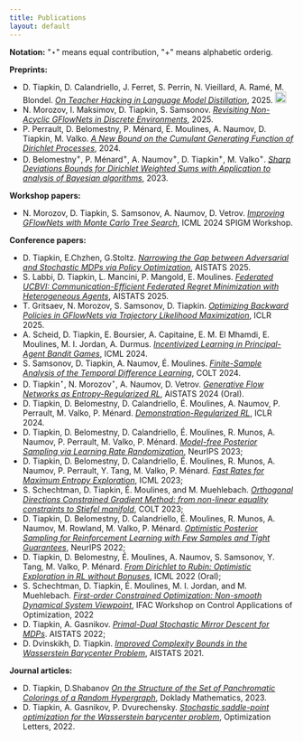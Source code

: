 ```yaml
---
title: Publications
layout: default
---
```


**Notation:** "&#8902;" means equal contribution, "+" means alphabetic orderig.


**Preprints:**
* D. Tiapkin, D. Calandriello, J. Ferret, S. Perrin, N. Vieillard, A. Ramé, M. Blondel. [*On Teacher Hacking in Language Model Distillation*](https://arxiv.org/abs/2502.02671), 2025. [<img height="20pt" src="https://imgur.com/SW7mnRb.png">](https://arxiv.org/pdf/2502.02671.pdf)
* N. Morozov, I. Maksimov, D. Tiapkin, S. Samsonov. [*Revisiting Non-Acyclic GFlowNets in Discrete Environments*](https://arxiv.org/abs/2502.07735), 2025.
* P. Perrault, D. Belomestny, P. Ménard, É. Moulines, A. Naumov, D. Tiapkin, M. Valko. [*A New Bound on the Cumulant Generating Function of Dirichlet Processes*](https://arxiv.org/abs/2409.18621), 2024.
* D. Belomestny<sup>+</sup>, P. Ménard<sup>+</sup>, A. Naumov<sup>+</sup>, D. Tiapkin<sup>+</sup>, M. Valko<sup>+</sup>. [*Sharp Deviations Bounds for Dirichlet Weighted Sums with Application to analysis of Bayesian algorithms*](https://arxiv.org/abs/2304.03056), 2023. 





**Workshop papers:**
* N. Morozov, D. Tiapkin, S. Samsonov, A. Naumov, D. Vetrov. [*Improving GFlowNets with Monte Carlo Tree Search*](https://arxiv.org/abs/2406.13655), ICML 2024 SPIGM Workshop.

**Conference papers:**
* D. Tiapkin, E.Chzhen, G.Stoltz. [*Narrowing the Gap between Adversarial and Stochastic MDPs via Policy Optimization*](https://arxiv.org/abs/2407.05704), AISTATS 2025.
* S. Labbi, D. Tiapkin, L. Mancini, P. Mangold, E. Moulines. [*Federated UCBVI: Communication-Efficient Federated Regret Minimization with Heterogeneous Agents*](https://arxiv.org/abs/2410.22908), AISTATS 2025.
* T. Gritsaev, N. Morozov, S. Samsonov, D. Tiapkin. [*Optimizing Backward Policies in GFlowNets via Trajectory Likelihood Maximization*](https://arxiv.org/abs/2410.15474), ICLR 2025.
* A. Scheid, D. Tiapkin, E. Boursier, A. Capitaine, E. M. El Mhamdi, E. Moulines, M. I. Jordan, A. Durmus. [*Incentivized Learning in Principal-Agent Bandit Games*](https://arxiv.org/abs/2403.03811), ICML 2024.
* S. Samsonov, D. Tiapkin, A. Naumov, É. Moulines. [*Finite-Sample Analysis of the Temporal Difference Learning*](https://arxiv.org/abs/2310.14286), COLT 2024.
* D. Tiapkin<sup>&#8902;</sup>, N. Morozov<sup>&#8902;</sup>, A. Naumov, D. Vetrov. [*Generative Flow Networks as Entropy-Regularized RL*](https://proceedings.mlr.press/v238/tiapkin24a.html), AISTATS 2024 (Oral).
* D. Tiapkin, D. Belomestny, D. Calandriello, É. Moulines, A. Naumov, P. Perrault, M. Valko, P. Ménard. [*Demonstration-Regularized RL*](https://arxiv.org/abs/2310.17303), ICLR 2024.
* D. Tiapkin, D. Belomestny, D. Calandriello, É. Moulines, R. Munos, A. Naumov, P. Perrault, M. Valko, P. Ménard. [*Model-free Posterior Sampling via Learning Rate Randomization*](https://arxiv.org/abs/2310.18186), NeurIPS 2023;
* D. Tiapkin, D. Belomestny, D. Calandriello, É. Moulines, R. Munos, A. Naumov, P. Perrault, Y. Tang,  M. Valko, P. Ménard. [*Fast Rates for Maximum Entropy Exploration*](https://proceedings.mlr.press/v202/tiapkin23a.html), ICML 2023;
* S. Schechtman, D. Tiapkin, É. Moulines, and M. Muehlebach. [*Orthogonal Directions Constrained Gradient Method: from non-linear equality constraints to Stiefel manifold*](https://proceedings.mlr.press/v195/schechtman23a.html), COLT 2023;
* D. Tiapkin, D. Belomestny, D. Calandriello, É. Moulines, R. Munos, A. Naumov, M. Rowland, M. Valko, P. Ménard. [*Optimistic Posterior Sampling for Reinforcement Learning with Few Samples and Tight Guarantees*](https://proceedings.neurips.cc/paper_files/paper/2022/hash/45e15bae91a6f213d45e203b8a29be48-Abstract-Conference.html), NeurIPS 2022;
* D. Tiapkin, D. Belomestny, É. Moulines, A. Naumov, S. Samsonov, Y. Tang, M. Valko, P. Ménard. [*From Dirichlet to Rubin: Optimistic Exploration in RL without Bonuses*](https://proceedings.mlr.press/v162/tiapkin22a.html), ICML 2022 (Oral);
* S. Schechtman, D. Tiapkin, É. Moulines, M. I. Jordan, and M. Muehlebach. [*First-order Constrained Optimization: Non-smooth Dynamical System Viewpoint*](https://www.sciencedirect.com/science/article/pii/S2405896322012010), IFAC Workshop on Control Applications of Optimization, 2022
* D. Tiapkin, A. Gasnikov. [*Primal-Dual Stochastic Mirror Descent for MDPs*](https://proceedings.mlr.press/v151/tiapkin22a.html). AISTATS 2022;
* D. Dvinskikh, D. Tiapkin. [*Improved Complexity Bounds in the Wasserstein Barycenter Problem*](http://proceedings.mlr.press/v130/dvinskikh21a.html), AISTATS 2021.


**Journal articles:**
* D. Tiapkin, D.Shabanov [*On the Structure of the Set of Panchromatic Colorings of a Random Hypergraph*](https://link.springer.com/article/10.1134/S1064562423700953), Doklady Mathematics, 2023. 
* D. Tiapkin, A. Gasnikov, P. Dvurechensky. [*Stochastic saddle-point optimization for the Wasserstein barycenter problem*](https://link.springer.com/article/10.1007/s11590-021-01834-w), Optimization Letters, 2022.

